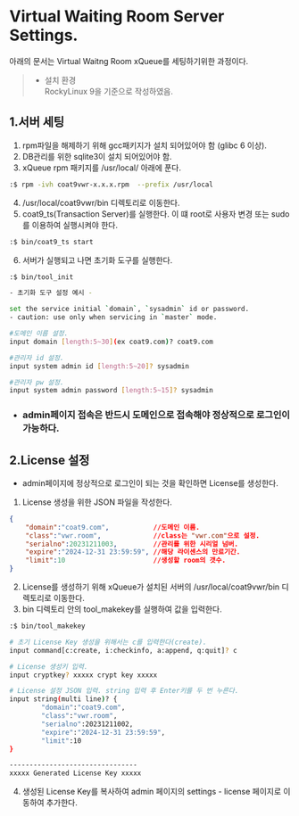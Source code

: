 Virtual Waiting Room Server Settings.
==============================
아래의 문서는 Virtual Waitng Room xQueue를 세팅하기위한 과정이다.
> - 설치 환경   
   RockyLinux 9을 기준으로 작성하였음.

1.서버 세팅
-----------
1. rpm파일을 해제하기 위해 gcc패키지가 설치 되어있어야 함 (glibc 6 이상).
2. DB관리를 위한 sqlite3이 설치 되어있어야 함.
3. xQueue rpm 패키지를 /usr/local/ 아래에 푼다.   
```bash
:$ rpm -ivh coat9vwr-x.x.x.rpm  --prefix /usr/local
```
4. /usr/local/coat9vwr/bin 디렉토리로 이동한다.
5. coat9_ts(Transaction Server)를 실행한다. 이 떄 root로 사용자 변경 또는 sudo를 이용하여 실행시켜야 한다.
```bash
:$ bin/coat9_ts start
```   
6. 서버가 실행되고 나면 초기화 도구를 실행한다.
```bash
:$ bin/tool_init
```  

```bash
- 초기화 도구 설정 예시 -

set the service initial `domain`, `sysadmin` id or password.
- caution: use only when servicing in `master` mode.

#도메인 이름 설정.
input domain [length:5~30](ex coat9.com)? coat9.com

#관리자 id 설정.
input system admin id [length:5~20]? sysadmin

#관리자 pw 설정.
input system admin password [length:5~15]? sysadmin
```

* ### admin페이지 접속은 반드시 도메인으로 접속해야 정상적으로 로그인이 가능하다.

2.License 설정
--------------   
- admin페이지에 정상적으로 로그인이 되는 것을 확인하면 License를 생성한다.
1. License 생성을 위한 JSON 파일을 작성한다.
```json
{
	"domain":"coat9.com",           //도메인 이름.
	"class":"vwr.room",             //class는 "vwr.com"으로 설정.
	"serialno":20231211003,         //관리를 위한 시리얼 넘버.
	"expire":"2024-12-31 23:59:59", //해당 라이센스의 만료기간.
	"limit":10                      //생성할 room의 갯수.
}
```
2. License를 생성하기 위해 xQueue가 설치된 서버의 /usr/local/coat9vwr/bin 디렉토리로 이동한다.
3. bin 디렉토리 안의 tool_makekey를 실행하여 값을 입력한다. 
```bash
:$ bin/tool_makekey

# 초기 License Key 생성을 위해서는 c를 입력한다(create).
input command[c:create, i:checkinfo, a:append, q:quit]? c

# License 생성키 입력.
input cryptkey? xxxxx crypt key xxxxx

# License 설정 JSON 입력. string 입력 후 Enter키를 두 번 누른다.
input string(multi line)? {
        "domain":"coat9.com",
        "class":"vwr.room",
        "serialno":20231211002,
        "expire":"2024-12-31 23:59:59",
        "limit":10
}

--------------------------------
xxxxx Generated License Key xxxxx

```
4. 생성된 License Key를 복사하여 admin 페이지의 settings - license 페이지로 이동하여 추가한다.